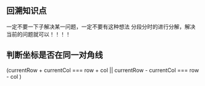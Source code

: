 ## 回溯知识点

一定不要一下子解决某一问题，一定不要有这种想法
分段分时的进行分解，解决当前的问题就可以！！！！

## 判断坐标是否在同一对角线

(currentRow + currentCol === row + col || currentRow - currentCol === row - col )
